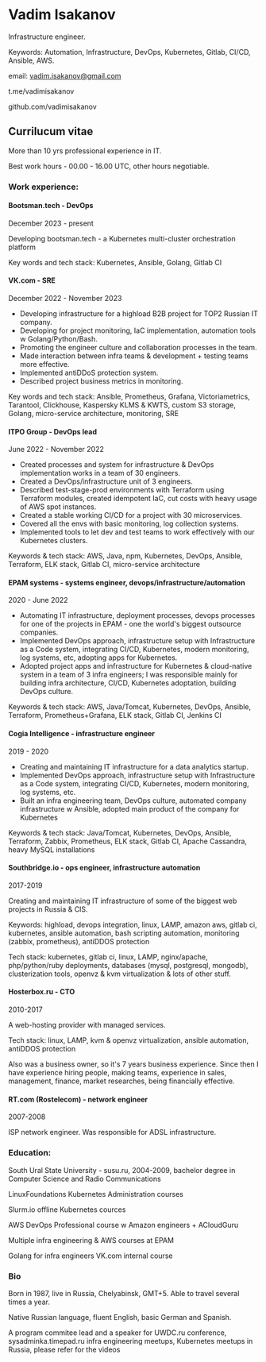 # Vadim Isakanov
Infrastructure engineer.

Keywords: Automation, Infrastructure, DevOps, Kubernetes, Gitlab, CI/CD, Ansible, AWS.

email: vadim.isakanov@gmail.com

t.me/vadimisakanov

github.com/vadimisakanov

## Currilucum vitae

More than 10 yrs professional experience in IT.

Best work hours - 00.00 - 16.00 UTC, other hours negotiable.

### Work experience:

#### Bootsman.tech - DevOps

December 2023 - present

Developing bootsman.tech - a Kubernetes multi-cluster orchestration platform

Key words and tech stack: Kubernetes, Ansible, Golang, Gitlab CI

#### VK.com - SRE

December 2022 - November 2023

- Developing infrastructure for a highload B2B project for TOP2 Russian IT company.
- Developing for project monitoring, IaC implementation, automation tools w Golang/Python/Bash.
- Promoting the engineer culture and collaboration processes in the team.
- Made interaction between infra teams & development + testing teams more effective.
- Implemented antiDDoS protection system.
- Described project business metrics in monitoring.

Key words and tech stack: Ansible, Prometheus, Grafana, Victoriametrics, Tarantool, Clickhouse, Kaspersky KLMS & KWTS, custom S3 storage, Golang, micro-service architecture, monitoring, SRE

#### ITPO Group - DevOps lead

June 2022 - November 2022

- Created processes and system for infrastructure & DevOps implementation works in a team of 30 engineers.
- Created a DevOps/infrastructure unit of 3 engineers.
- Described test-stage-prod environments with Terraform using Terraform modules, created idempotent IaC, cut costs with heavy usage of AWS spot instances.
- Created a stable working CI/CD for a project with 30 microservices.
- Covered all the envs with basic monitoring, log collection systems.
- Implemented tools to let dev and test teams to work effectively with our Kubernetes clusters.

Keywords & tech stack: AWS, Java, npm, Kubernetes, DevOps, Ansible, Terraform, ELK stack, Gitlab CI, micro-service architecture

#### EPAM systems - systems engineer, devops/infrastructure/automation

2020 - June 2022

- Automating IT infrastructure, deployment processes, devops processes for one of the projects in EPAM - one the world's biggest outsource companies.
- Implemented DevOps approach, infrastructure setup with Infrastructure as a Code system, integrating CI/CD, Kubernetes, modern monitoring, log systems, etc, adopting apps for Kubernetes.
- Adopted project apps and infrastructure for Kubernetes & cloud-native system in a team of 3 infra engineers; I was responsible mainly for building infra architecture, CI/CD, Kubernetes adoptation, building DevOps culture.

Keywords & tech stack: AWS, Java/Tomcat, Kubernetes, DevOps, Ansible, Terraform, Prometheus+Grafana, ELK stack, Gitlab CI, Jenkins CI

#### Cogia Intelligence - infrastructure engineer

2019 - 2020

- Creating and maintaining IT infrastructure for a data analytics startup.
- Implemented DevOps approach, infrastructure setup with Infrastructure as a Code system, integrating CI/CD, Kubernetes, modern monitoring, log systems, etc.
- Built an infra engineering team, DevOps culture, automated company infrastructure w Ansible, adopted main product of the company for Kubernetes

Keywords & tech stack: Java/Tomcat, Kubernetes, DevOps, Ansible, Terraform, Zabbix, Prometheus, ELK stack, Gitlab CI, Apache Cassandra, heavy MySQL installations

#### Southbridge.io - ops engineer, infrastructure automation

2017-2019

Creating and maintaining IT infrastructure of some of the biggest web projects in Russia & CIS.

Keywords: highload, devops integration, linux, LAMP, amazon aws, gitlab ci, kubernetes, ansible automation, bash scripting automation, monitoring (zabbix, prometheus), antiDDOS protection

Tech stack: kubernetes, gitlab ci, linux, LAMP, nginx/apache, php/python/ruby deployments, databases (mysql, postgresql, mongodb), clusterization tools, openvz & kvm virtualization & lots of other stuff.

#### Hosterbox.ru - CTO

2010-2017

A web-hosting provider with managed services.

Tech stack: linux, LAMP, kvm & openvz virtualization, ansible automation, antiDDOS protection

Also was a business owner, so it's 7 years business experience. Since then I have experience hiring people, making teams, experience in sales, management, finance, market researches, being financially effective.

#### RT.com (Rostelecom) - network engineer

2007-2008

ISP network engineer. Was responsible for ADSL infrastructure.

### Education:

South Ural State University - susu.ru, 2004-2009, bachelor degree in Computer Science and Radio Communications

LinuxFoundations Kubernetes Administration courses

Slurm.io offline Kubernetes cources

AWS DevOps Professional course w Amazon engineers + ACloudGuru

Multiple infra engineering & AWS courses at EPAM

Golang for infra engineers VK.com internal course

### Bio

Born in 1987, live in Russia, Chelyabinsk, GMT+5. Able to travel several times a year.

Native Russian language, fluent English, basic German and Spanish.

A program commitee lead and a speaker for UWDC.ru conference, sysadminka.timepad.ru infra engineering meetups, Kubernetes meetups in Russia, please refer for the videos

